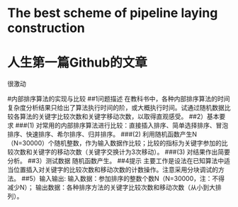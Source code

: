 # The best scheme of pipeline laying construction

人生第一篇Github的文章
===
很激动

#内部排序算法的实现与比较
##1问题描述
在教科书中，各种内部排序算法的时间复杂度分析结果只给出了算法执行时间的阶，或大概执行时间。试通过随机数据比较各算法的关键字比较次数和关键字移动次数，以取得直观感受。
##2）基本要求
###(1) 对常用的内部排序算法进行比较：直接插入排序、简单选择排序、冒泡排序、快速排序、希尔排序、归并排序。
###(2) 利用随机函数产生N（N=30000）个随机整数，作为输入数据作比较；比较的指标为关键字参加的比较次数和关键字的移动次数（关键字交换计为3次移动）。
###(3) 对结果作出简要分析。
##3）测试数据
	随机函数产生。
##4提示
	主要工作是设法在已知算法中适当位置插入对关键字的比较次数和移动次数的计数操作。注意采用分块调试的方法。
##5）输入输出:
输入数据：参加排序的整数个数N（N=30000，注：不得减少N）；
输出数据：各种排序方法的关键字比较次数和移动次数（从小到大排列）。

